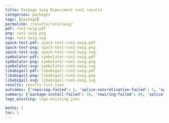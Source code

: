 ```yaml
---
title: Package swig Experiment run1 results
categories: packages
tags: [package]
permalink: /results/run1/swig/
pdf: run1-swig.pdf
png: run1-swig.png
svg: run1-swig.svg
spack-test-pdf: spack-test-run1-swig.pdf
spack-test-png: spack-test-run1-swig.png
spack-test-svg: spack-test-run1-swig.svg
symbolator-pdf: symbolator-run1-swig.pdf
symbolator-png: symbolator-run1-swig.png
symbolator-svg: symbolator-run1-swig.svg
libabigail-pdf: libabigail-run1-swig.pdf
libabigail-png: libabigail-run1-swig.png
libabigail-svg: libabigail-run1-swig.svg
results: results-list.json
outcomes: {'rewiring-failed': 1, 'splice-concretization-failed': 2, 'splice-install-failed': 3, 'splice-success': 4, 'package-install-failed': 5}
summary: {'package-install-failed': 16, 'rewiring-failed': 60, 'splice-concretization-failed': 3, 'splice-install-failed': 11, 'splice-success': 29, 'success-no-prediction': 0, 'predictions': {'spack-test': 29, 'symbolator': 29, 'libabigail': 29}, 'no-results-generated': 0, 'results-generated': 27, 'total-runs': 27}
logs_existing: logs-existing.json

maths: 1
toc: 1
---
```

